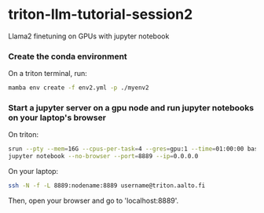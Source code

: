 # triton-llm-tutorial-session2
Llama2 finetuning on GPUs with jupyter notebook


### Create the conda environment
On a triton terminal, run:
```bash
mamba env create -f env2.yml -p ./myenv2
```

### Start a jupyter server on a gpu node and run jupyter notebooks on your laptop's browser

On triton:

```bash
srun --pty --mem=16G --cpus-per-task=4 --gres=gpu:1 --time=01:00:00 bash
jupyter notebook --no-browser --port=8889 --ip=0.0.0.0
```
On your laptop:
```bash
ssh -N -f -L 8889:nodename:8889 username@triton.aalto.fi
```
Then, open your browser and go to 'localhost:8889'.
